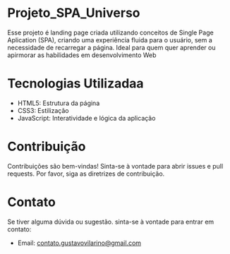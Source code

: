 # Projeto_SPA_Universo

Esse projeto é landing page criada utilizando conceitos de Single Page Aplication (SPA), criando uma experiência fluida para o usuário, sem a necessidade de recarregar a página. Ideal para quem quer aprender ou apirmorar as habilidades em desenvolvimento Web


# Tecnologias Utilizadaa

- HTML5: Estrutura da página
- CSS3: Estilização
- JavaScript: Interatividade e lógica da aplicação

# Contribuição

Contribuições são bem-vindas! Sinta-se à vontade para abrir issues e pull requests. Por favor, siga as diretrizes de contribuição.

# Contato

Se tiver alguma dúvida ou sugestão. sinta-se à vontade para entrar em contato:

- Email: contato.gustavovilarino@gmail.com
